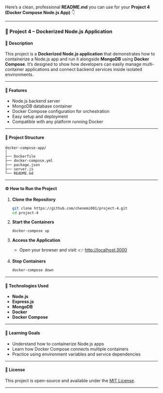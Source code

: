 Here’s a clean, professional **README.md** you can use for your **Project 4 (Docker Compose Node.js App)** 👇

---

### 🐳 Project 4 – Dockerized Node.js Application

#### 📘 Description

This project is a **Dockerized Node.js application** that demonstrates how to containerize a Node.js app and run it alongside **MongoDB** using **Docker Compose**.
It’s designed to show how developers can easily manage multi-container applications and connect backend services inside isolated environments.

---

#### 🚀 Features

* Node.js backend server
* MongoDB database container
* Docker Compose configuration for orchestration
* Easy setup and deployment
* Compatible with any platform running Docker

---

#### 🧱 Project Structure

```
docker-compose-app/
│
├── Dockerfile
├── docker-compose.yml
├── package.json
├── server.js
└── README.md
```

---

#### ⚙️ How to Run the Project

1. **Clone the Repository**

   ```bash
   git clone https://github.com/chenemi001/project-4.git
   cd project-4
   ```

2. **Start the Containers**

   ```bash
   docker-compose up
   ```

3. **Access the Application**

   * Open your browser and visit:
     👉 [http://localhost:3000](http://localhost:3000)

4. **Stop Containers**

   ```bash
   docker-compose down
   ```

---

#### 🧩 Technologies Used

* **Node.js**
* **Express.js**
* **MongoDB**
* **Docker**
* **Docker Compose**

---

#### 🧠 Learning Goals

* Understand how to containerize Node.js apps
* Learn how Docker Compose connects multiple containers
* Practice using environment variables and service dependencies

---

#### 📜 License

This project is open-source and available under the [MIT License](LICENSE).

---


